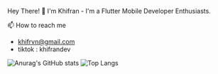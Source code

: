 Hey There! 👋
I'm Khifran - I'm a Flutter Mobile Developer Enthusiasts.

📫 How to reach me
  - khifrvn@gmail.com
  - tiktok : khifrandev

![Anurag's GitHub stats](https://github-readme-stats.vercel.app/api?username=khifrvn&show=reviews&show_icons=true&theme=merko)
![Top Langs](https://github-readme-stats.vercel.app/api/top-langs/?username=khifrvn&layout=compact)
